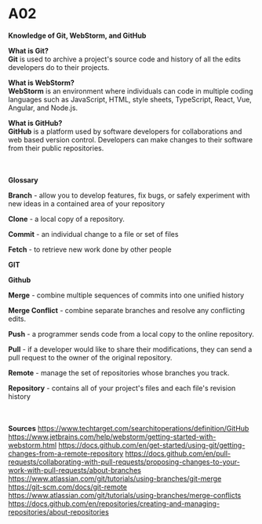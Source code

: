 # A02
**Knowledge of Git, WebStorm, and GitHub**
<br>

**What is Git?**
<br>
**Git** is used to archive a project's source code and history of all the edits developers do to their projects.
<br>

**What is WebStorm?**
<br>
**WebStorm** is an environment where individuals can code in multiple coding languages such as JavaScript, HTML, style sheets, TypeScript, React, Vue, Angular, and Node.js. 
<br>

**What is GitHub?**
<br>
**GitHub** is a platform used by software developers for collaborations and web based version control. Developers can make changes to their software from their public repositories.
<br><br><br>

**Glossary**
<br>

**Branch** - allow you to develop features, fix bugs, or safely experiment with new ideas in a contained area of your repository
<br>

**Clone** - a local copy of a repository.
<br>

**Commit** - an individual change to a file or set of files
<br>

**Fetch** - to retrieve new work done by other people
<br>

**GIT**
<br>

**Github**
<br>

**Merge** - combine multiple sequences of commits into one unified history
<br>

**Merge Conflict** - combine separate branches and resolve any conflicting edits.
<br>

**Push** - a programmer sends code from a local copy to the online repository.
<br>

**Pull** - if a developer would like to share their modifications, they can send a pull request to the owner of the original repository.
<br>

**Remote** - manage the set of repositories whose branches you track.
<br>

**Repository** - contains all of your project's files and each file's revision history
<br><br><br>

**Sources**
https://www.techtarget.com/searchitoperations/definition/GitHub
https://www.jetbrains.com/help/webstorm/getting-started-with-webstorm.html
https://docs.github.com/en/get-started/using-git/getting-changes-from-a-remote-repository
https://docs.github.com/en/pull-requests/collaborating-with-pull-requests/proposing-changes-to-your-work-with-pull-requests/about-branches
https://www.atlassian.com/git/tutorials/using-branches/git-merge
https://git-scm.com/docs/git-remote
https://www.atlassian.com/git/tutorials/using-branches/merge-conflicts
https://docs.github.com/en/repositories/creating-and-managing-repositories/about-repositories
